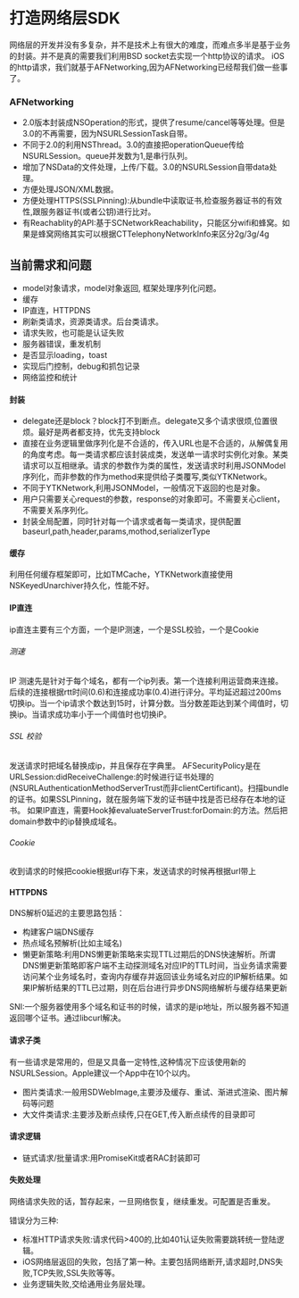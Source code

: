 # 打造网络层SDK

网络层的开发并没有多复杂，并不是技术上有很大的难度，而难点多半是基于业务的封装。并不是真的需要我们利用BSD socket去实现一个http协议的请求。
iOS的http请求，我们就基于AFNetworking,因为AFNetworking已经帮我们做一些事了。


### AFNetworking

- 2.0版本封装成NSOperation的形式，提供了resume/cancel等等处理。但是3.0的不再需要，因为NSURLSessionTask自带。
- 不同于2.0的利用NSThread。3.0的直接把operationQueue传给NSURLSession。queue并发数为1,是串行队列。
- 增加了NSData的文件处理，上传/下载。3.0的NSURLSession自带data处理。
- 方便处理JSON/XML数据。
- 方便处理HTTPS(SSLPinning):从bundle中读取证书,检查服务器证书的有效性,跟服务器证书(或者公钥)进行比对。
- 有Reachablity的API:基于SCNetworkReachability，只能区分wifi和蜂窝。如果是蜂窝网络其实可以根据CTTelephonyNetworkInfo来区分2g/3g/4g


## 当前需求和问题

- model对象请求，model对象返回, 框架处理序列化问题。
- 缓存
- IP直连，HTTPDNS
- 刷新类请求，资源类请求。后台类请求。
- 请求失败，也可能是认证失败
- 服务器错误，重发机制
- 是否显示loading，toast
- 实现后门控制，debug和抓包记录
- 网络监控和统计

#### 封装

- delegate还是block？block打不到断点。delegate又多个请求很烦,位置很烦。最好是两者都支持，优先支持block
- 直接在业务逻辑里做序列化是不合适的，传入URL也是不合适的，从解偶复用的角度考虑。每一类请求都应该封装成类，发送单一请求时实例化对象。某类请求可以互相继承。请求的参数作为类的属性，发送请求时利用JSONModel序列化，而非参数的作为method来提供给子类覆写,类似YTKNetwork。
- 不同于YTKNetwork,利用JSONModel，一般情况下返回的也是对象。
- 用户只需要关心request的参数，response的对象即可。不需要关心client，不需要关系序列化。
- 封装全局配置，同时针对每一个请求或者每一类请求，提供配置baseurl,path,header,params,mothod,serializerType

#### 缓存

利用任何缓存框架即可，比如TMCache，YTKNetwork直接使用NSKeyedUnarchiver持久化，性能不好。

#### IP直连
ip直连主要有三个方面，一个是IP测速，一个是SSL校验，一个是Cookie

###### 测速

IP 测速先是针对于每个域名，都有一个ip列表。第一个连接利用运营商来连接。后续的连接根据rtt时间(0.6)和连接成功率(0.4)进行评分。平均延迟超过200ms 切换ip。当一个ip请求个数达到15时，计算分数。当分数差距达到某个阈值时，切换ip。当请求成功率小于一个阈值时也切换iP。

###### SSL 校验
发送请求时把域名替换成ip，并且保存在字典里。
AFSecurityPolicy是在URLSession:didReceiveChallenge:的时候进行证书处理的(NSURLAuthenticationMethodServerTrust而非clientCertificant)。扫描bundle的证书。如果SSLPinning，就在服务端下发的证书链中找是否已经存在本地的证书。
如果IP直连，需要Hook掉evaluateServerTrust:forDomain:的方法。然后把domain参数中的ip替换成域名。

###### Cookie
收到请求的时候把cookie根据url存下来，发送请求的时候再根据url带上

#### HTTPDNS

DNS解析0延迟的主要思路包括：
- 构建客户端DNS缓存
- 热点域名预解析(比如主域名)
- 懒更新策略:利用DNS懒更新策略来实现TTL过期后的DNS快速解析。所谓DNS懒更新策略即客户端不主动探测域名对应IP的TTL时间，当业务请求需要访问某个业务域名时，查询内存缓存并返回该业务域名对应的IP解析结果。如果IP解析结果的TTL已过期，则在后台进行异步DNS网络解析与缓存结果更新

SNI:一个服务器使用多个域名和证书的时候，请求的是ip地址，所以服务器不知道返回哪个证书。通过libcurl解决。

#### 请求子类

有一些请求是常用的，但是又具备一定特性,这种情况下应该使用新的NSURLSession。Apple建议一个App中在10个以内。
- 图片类请求:一般用SDWebImage,主要涉及缓存、重试、渐进式渲染、图片解码等问题
- 大文件类请求:主要涉及断点续传,只在GET,传入断点续传的目录即可

#### 请求逻辑

- 链式请求/批量请求:用PromiseKit或者RAC封装即可

#### 失败处理

网络请求失败的话，暂存起来，一旦网络恢复，继续重发。可配置是否重发。

错误分为三种:
- 标准HTTP请求失败:请求代码>400的,比如401认证失败需要跳转统一登陆逻辑。
- iOS网络层返回的失败，包括了第一种。主要包括网络断开,请求超时,DNS失败,TCP失败,SSL失败等等。
- 业务逻辑失败,交给通用业务层处理。
